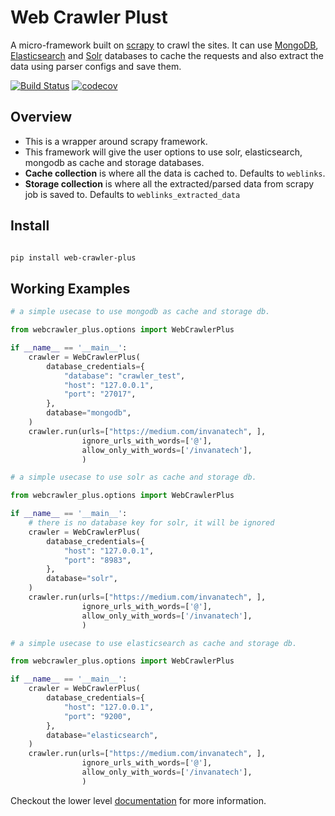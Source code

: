 # Web Crawler Plust

A micro-framework built on [scrapy](https://scrapy.org/) to crawl the sites. 
It can use [MongoDB](https://www.mongodb.com/), [Elasticsearch](https://www.elastic.co/products/elasticsearch) 
and [Solr](http://lucene.apache.org/solr/) databases to cache the requests and also extract the data using parser configs 
and save them.


[![Build Status](https://travis-ci.org/invanatech/web-crawler-plus.svg?branch=master)](https://travis-ci.org/invanatech/web-crawler-plus) 
[![codecov](https://codecov.io/gh/invanatech/web-crawler-plus/branch/master/graph/badge.svg)](https://codecov.io/gh/invanatech/web-crawler-plus) 

## Overview 

- This is a wrapper around scrapy framework.
- This framework will give the user options to use solr, elasticsearch, mongodb as cache and storage databases.
- **Cache collection** is where all the data is cached to. Defaults to `weblinks`.
- **Storage collection** is where all the extracted/parsed data from scrapy job is saved to. Defaults to `weblinks_extracted_data`

## Install

```bash

pip install web-crawler-plus

```


## Working Examples

```python
# a simple usecase to use mongodb as cache and storage db.

from webcrawler_plus.options import WebCrawlerPlus

if __name__ == '__main__':
    crawler = WebCrawlerPlus(
        database_credentials={
            "database": "crawler_test",
            "host": "127.0.0.1",
            "port": "27017",
        },
        database="mongodb",
    )
    crawler.run(urls=["https://medium.com/invanatech", ],
                ignore_urls_with_words=['@'],
                allow_only_with_words=['/invanatech'],
                )


```

```python
# a simple usecase to use solr as cache and storage db.

from webcrawler_plus.options import WebCrawlerPlus

if __name__ == '__main__':
    # there is no database key for solr, it will be ignored
    crawler = WebCrawlerPlus(
        database_credentials={
            "host": "127.0.0.1",
            "port": "8983",
        },
        database="solr",
    )
    crawler.run(urls=["https://medium.com/invanatech", ],
                ignore_urls_with_words=['@'],
                allow_only_with_words=['/invanatech'],
                )


```

```python
# a simple usecase to use elasticsearch as cache and storage db.

from webcrawler_plus.options import WebCrawlerPlus

if __name__ == '__main__':
    crawler = WebCrawlerPlus(
        database_credentials={
            "host": "127.0.0.1",
            "port": "9200",
        },
        database="elasticsearch",
    )
    crawler.run(urls=["https://medium.com/invanatech", ],
                ignore_urls_with_words=['@'],
                allow_only_with_words=['/invanatech'],
                )


```

Checkout the lower level [documentation](docs/index.md) for more information.
